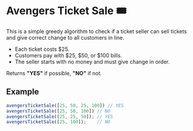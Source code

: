 # Avengers Ticket Sale 🎟️

This is a simple greedy algorithm to check if a ticket seller can sell tickets and give correct change to all customers in line.

- Each ticket costs $25.
- Customers pay with $25, $50, or $100 bills.
- The seller starts with no money and must give change in order.

Returns **"YES"** if possible, **"NO"** if not.

## Example

```javascript
avengersTicketSale([25, 50, 25, 100]) // YES
avengersTicketSale([25, 50, 100]) // NO
avengersTicketSale([25, 25, 50]); // YES
avengersTicketSale([25, 100]);    // NO
